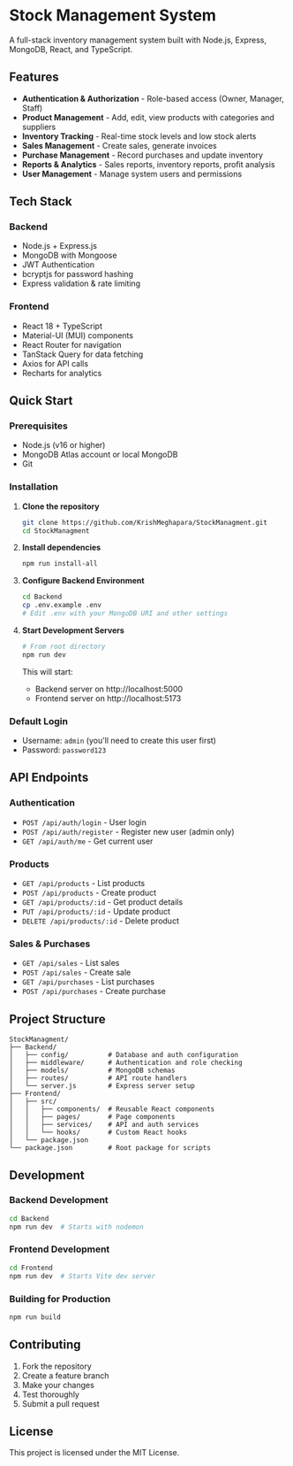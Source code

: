 # Stock Management System

A full-stack inventory management system built with Node.js, Express, MongoDB, React, and TypeScript.

## Features

- **Authentication & Authorization** - Role-based access (Owner, Manager, Staff)
- **Product Management** - Add, edit, view products with categories and suppliers
- **Inventory Tracking** - Real-time stock levels and low stock alerts
- **Sales Management** - Create sales, generate invoices
- **Purchase Management** - Record purchases and update inventory
- **Reports & Analytics** - Sales reports, inventory reports, profit analysis
- **User Management** - Manage system users and permissions

## Tech Stack

### Backend
- Node.js + Express.js
- MongoDB with Mongoose
- JWT Authentication
- bcryptjs for password hashing
- Express validation & rate limiting

### Frontend
- React 18 + TypeScript
- Material-UI (MUI) components
- React Router for navigation
- TanStack Query for data fetching
- Axios for API calls
- Recharts for analytics

## Quick Start

### Prerequisites
- Node.js (v16 or higher)
- MongoDB Atlas account or local MongoDB
- Git

### Installation

1. **Clone the repository**
   ```bash
   git clone https://github.com/KrishMeghapara/StockManagment.git
   cd StockManagment
   ```

2. **Install dependencies**
   ```bash
   npm run install-all
   ```

3. **Configure Backend Environment**
   ```bash
   cd Backend
   cp .env.example .env
   # Edit .env with your MongoDB URI and other settings
   ```

4. **Start Development Servers**
   ```bash
   # From root directory
   npm run dev
   ```

   This will start:
   - Backend server on http://localhost:5000
   - Frontend server on http://localhost:5173

### Default Login
- Username: `admin` (you'll need to create this user first)
- Password: `password123`

## API Endpoints

### Authentication
- `POST /api/auth/login` - User login
- `POST /api/auth/register` - Register new user (admin only)
- `GET /api/auth/me` - Get current user

### Products
- `GET /api/products` - List products
- `POST /api/products` - Create product
- `GET /api/products/:id` - Get product details
- `PUT /api/products/:id` - Update product
- `DELETE /api/products/:id` - Delete product

### Sales & Purchases
- `GET /api/sales` - List sales
- `POST /api/sales` - Create sale
- `GET /api/purchases` - List purchases
- `POST /api/purchases` - Create purchase

## Project Structure

```
StockManagment/
├── Backend/
│   ├── config/          # Database and auth configuration
│   ├── middleware/      # Authentication and role checking
│   ├── models/          # MongoDB schemas
│   ├── routes/          # API route handlers
│   └── server.js        # Express server setup
├── Frontend/
│   ├── src/
│   │   ├── components/  # Reusable React components
│   │   ├── pages/       # Page components
│   │   ├── services/    # API and auth services
│   │   └── hooks/       # Custom React hooks
│   └── package.json
└── package.json         # Root package for scripts
```

## Development

### Backend Development
```bash
cd Backend
npm run dev  # Starts with nodemon
```

### Frontend Development
```bash
cd Frontend
npm run dev  # Starts Vite dev server
```

### Building for Production
```bash
npm run build
```

## Contributing

1. Fork the repository
2. Create a feature branch
3. Make your changes
4. Test thoroughly
5. Submit a pull request

## License

This project is licensed under the MIT License.